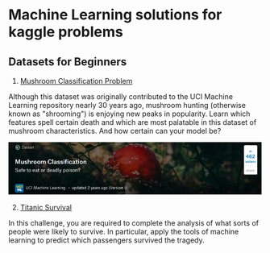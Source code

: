 # Machine Learning solutions for kaggle problems
## Datasets for Beginners

1. [Mushroom Classification Problem](https://www.kaggle.com/uciml/mushroom-classification/home)

Although this dataset was originally contributed to the UCI Machine Learning repository nearly 30 years ago, mushroom hunting (otherwise known as "shrooming") is enjoying new peaks in popularity. Learn which features spell certain death and which are most palatable in this dataset of mushroom characteristics. And how certain can your model be?

![Alt text](https://github.com/parulnith/machine-Learning-solutions/blob/master/Classification/Screenshot%202018-10-30%20at%206.21.46%20AM.png)

2. [Titanic Survival](https://www.kaggle.com/c/titanic)

In this challenge, you are required to complete the analysis of what sorts of people were likely to survive. In particular, apply the tools of machine learning to predict which passengers survived the tragedy.

